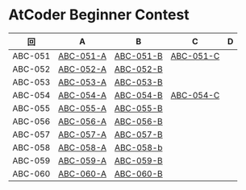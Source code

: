 # AtCoder Beginner Contest

| 回 | A | B | C | D |
|:---:|:---:|:---:|:---:|:---:|
| ABC-051 | [ABC-051-A](ABC-051-A.py) | [ABC-051-B](ABC-051-B.py) | [ABC-051-C](ABC-051-C.py) |  |
| ABC-052 | [ABC-052-A](ABC-052-A.py) | [ABC-052-B](ABC-052-B.py) |  |  |
| ABC-053 | [ABC-053-A](ABC-053-A.py) | [ABC-053-B](ABC-053-B.py) |  |  |
| ABC-054 | [ABC-054-A](ABC-054-A.py) | [ABC-054-B](ABC-054-B.py) | [ABC-054-C](ABC-054-C.py) |  |
| ABC-055 | [ABC-055-A](ABC-055-A.py) | [ABC-055-B](ABC-055-B.py) |  |  |
| ABC-056 | [ABC-056-A](ABC-056-A.py) | [ABC-056-B](ABC-056-B.py) |  |  |
| ABC-057 | [ABC-057-A](ABC-057-A.py) | [ABC-057-B](ABC-057-B.py) |  |  |
| ABC-058 | [ABC-058-A](ABC-058-A.py) | [ABC-058-b](ABC-058-B.py) |  |  |
| ABC-059 | [ABC-059-A](ABC-059-A.py) | [ABC-059-B](ABC-059-B.py) |  |  |
| ABC-060 | [ABC-060-A](ABC-060-A.py) | [ABC-060-B](ABC-060-B.py) |  |  |

